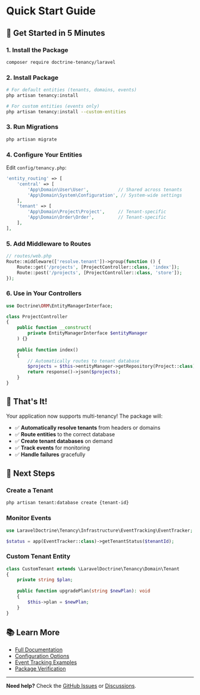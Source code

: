 # Quick Start Guide

## 🚀 Get Started in 5 Minutes

### 1. Install the Package

```bash
composer require doctrine-tenancy/laravel
```

### 2. Install Package

```bash
# For default entities (tenants, domains, events)
php artisan tenancy:install

# For custom entities (events only)
php artisan tenancy:install --custom-entities
```

### 3. Run Migrations

```bash
php artisan migrate
```

### 4. Configure Your Entities

Edit `config/tenancy.php`:

```php
'entity_routing' => [
    'central' => [
        'App\Domain\User\User',           // Shared across tenants
        'App\Domain\System\Configuration', // System-wide settings
    ],
    'tenant' => [
        'App\Domain\Project\Project',     // Tenant-specific
        'App\Domain\Order\Order',         // Tenant-specific
    ],
],
```

### 5. Add Middleware to Routes

```php
// routes/web.php
Route::middleware(['resolve.tenant'])->group(function () {
    Route::get('/projects', [ProjectController::class, 'index']);
    Route::post('/projects', [ProjectController::class, 'store']);
});
```

### 6. Use in Your Controllers

```php
use Doctrine\ORM\EntityManagerInterface;

class ProjectController
{
    public function __construct(
        private EntityManagerInterface $entityManager
    ) {}
    
    public function index()
    {
        // Automatically routes to tenant database
        $projects = $this->entityManager->getRepository(Project::class)->findAll();
        return response()->json($projects);
    }
}
```

## 🎯 That's It!

Your application now supports multi-tenancy! The package will:

- ✅ **Automatically resolve tenants** from headers or domains
- ✅ **Route entities** to the correct database
- ✅ **Create tenant databases** on demand
- ✅ **Track events** for monitoring
- ✅ **Handle failures** gracefully

## 🔧 Next Steps

### Create a Tenant

```bash
php artisan tenant:database create {tenant-id}
```

### Monitor Events

```php
use LaravelDoctrine\Tenancy\Infrastructure\EventTracking\EventTracker;

$status = app(EventTracker::class)->getTenantStatus($tenantId);
```

### Custom Tenant Entity

```php
class CustomTenant extends \LaravelDoctrine\Tenancy\Domain\Tenant
{
    private string $plan;
    
    public function upgradePlan(string $newPlan): void
    {
        $this->plan = $newPlan;
    }
}
```

## 📚 Learn More

- [Full Documentation](README.md)
- [Configuration Options](config/tenancy.php)
- [Event Tracking Examples](examples/EventTrackingExample.php)
- [Package Verification](PACKAGE_VERIFICATION.md)

---

**Need help?** Check the [GitHub Issues](https://github.com/doctrine-tenancy/laravel/issues) or [Discussions](https://github.com/doctrine-tenancy/laravel/discussions).
